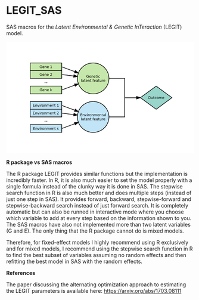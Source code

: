 # LEGIT_SAS
SAS macros for the *Latent Environmental &amp; Genetic InTeraction* (LEGIT) model.

![](https://raw.githubusercontent.com/AlexiaJM/LEGIT/master/images/LEGIT.png)

**R package vs SAS macros**

The R package LEGIT provides similar functions but the implementation is incredibly faster. In R, it is also much easier to set the model properly with a single formula instead of the clunky way it is done in SAS. The stepwise search function in R is also much better and does multiple steps (instead of just one step in SAS). It provides forward, backward, stepwise-forward and stepwise-backward search instead of just forward search. It is completely automatic but can also be runned in interactive mode where you choose which variable to add at every step based on the information shown to you. The SAS macros have also not implemented more than two latent variables (G and E). The only thing that the R package cannot do is mixed models.

Therefore, for fixed-effect models I highly recommend using R exclusively and for mixed models, I recommend using the stepwise search function in R to find the best subset of variables assuming no random effects and then refitting the best model in SAS with the random effects.

**References**

The paper discussing the alternating optimization approach to estimating the LEGIT parameters is available here: https://arxiv.org/abs/1703.08111
